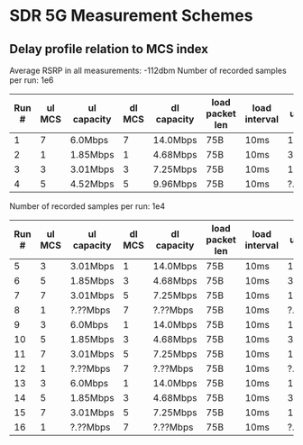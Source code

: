 # SDR 5G Measurement Schemes

## Delay profile relation to MCS index

Average RSRP in all measurements: -112dbm
Number of recorded samples per run: 1e6

| Run #        | ul MCS | ul capacity | dl MCS | dl capacity | load packet len | load interval | ul util | dl util |
| -----------  | ------ | ----------- | ------ | ----------- | --------------- | ------------- | ------- | ------- |
| 1            | 7      | 6.0Mbps     | 7      | 14.0Mbps    | 75B             | 10ms          | 1%      | 0.42%   |
| 2            | 1      | 1.85Mbps    | 1      | 4.68Mbps    | 75B             | 10ms          | 3.24%   | 1.28%   |
| 3            | 3      | 3.01Mbps    | 3      | 7.25Mbps    | 75B             | 10ms          | 1.99%   | 0.82%   |
| 4            | 5      | 4.52Mbps    | 5      | 9.96Mbps    | 75B             | 10ms          | ?.??%   | ?.??%   |


Number of recorded samples per run: 1e4

| Run #        | ul MCS | ul capacity | dl MCS | dl capacity | load packet len | load interval | ul util | dl util |
| -----------  | ------ | ----------- | ------ | ----------- | --------------- | ------------- | ------- | ------- |
| 5            | 3      | 3.01Mbps    | 1      | 14.0Mbps    | 75B             | 10ms          | 1%      | 0.42%   |
| 6            | 5      | 1.85Mbps    | 3      | 4.68Mbps    | 75B             | 10ms          | 3.24%   | 1.28%   |
| 7            | 7      | 3.01Mbps    | 5      | 7.25Mbps    | 75B             | 10ms          | 1.99%   | 0.82%   |
| 8            | 1      | ?.??Mbps    | 7      | ?.??Mbps    | 75B             | 10ms          | ?.??%   | ?.??%   |
| 9            | 3      | 6.0Mbps     | 1      | 14.0Mbps    | 75B             | 10ms          | 1%      | 0.42%   |
| 10           | 5      | 1.85Mbps    | 3      | 4.68Mbps    | 75B             | 10ms          | 3.24%   | 1.28%   |
| 11           | 7      | 3.01Mbps    | 5      | 7.25Mbps    | 75B             | 10ms          | 1.99%   | 0.82%   |
| 12           | 1      | ?.??Mbps    | 7      | ?.??Mbps    | 75B             | 10ms          | ?.??%   | ?.??%   |
| 13           | 3      | 6.0Mbps     | 1      | 14.0Mbps    | 75B             | 10ms          | 1%      | 0.42%   |
| 14           | 5      | 1.85Mbps    | 3      | 4.68Mbps    | 75B             | 10ms          | 3.24%   | 1.28%   |
| 15           | 7      | 3.01Mbps    | 5      | 7.25Mbps    | 75B             | 10ms          | 1.99%   | 0.82%   |
| 16           | 1      | ?.??Mbps    | 7      | ?.??Mbps    | 75B             | 10ms          | ?.??%   | ?.??%   |
